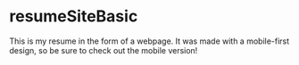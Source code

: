 # resumeSiteBasic

This is my resume in the form of a webpage.
It was made with a mobile-first design, so be sure to check out the mobile version!
